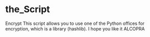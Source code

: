 # the_Script
Encrypt
This script allows you to use one of the Python offices for encryption, which is a library (hashlib). I hope you like it
ALCOPRA
